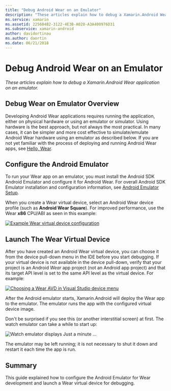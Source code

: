 ```yaml
---
title: "Debug Android Wear on an Emulator"
description: "These articles explain how to debug a Xamarin.Android Wear application on an emulator."
ms.service: xamarin
ms.assetid: 225684B2-3122-4E3B-A028-A3A400976D31
ms.subservice: xamarin-android
author: davidortinau
ms.author: daortin
ms.date: 06/21/2018
---
```


# Debug Android Wear on an Emulator

_These articles explain how to debug a Xamarin.Android Wear application on an emulator._

## Debug Wear on Emulator Overview

Developing Android Wear applications requires running the application,
either on physical hardware or using an emulator or simulator. Using
hardware is the best approach, but not always the most practical. In
many cases, it can be simpler and more cost effective to
simulate/emulate Android Wear hardware using an emulator as described
below. If you are not yet familiar with the process of deploying and
running Android Wear apps, see
[Hello, Wear](~/android/wear/get-started/hello-wear.md).

## Configure the Android Emulator

To run your Wear app on an emulator, you must install the Android SDK
Android Emulator and configure it for Android Wear. For overall Android
SDK Emulator installation and configuration information, see 
[Android Emulator Setup](~/android/get-started/installation/android-emulator/index.md).

When you create a Wear virtual device, select an Android Wear device
profile (such as **Android Wear Square**). For improved performance,
use the Wear **x86** CPU/ABI as seen in this example:

[![Example Wear virtual device configuration](debug-on-emulator-images/01-wear-avd-example-sml.png)](debug-on-emulator-images/01-wear-avd-example.png#lightbox)

## Launch The Wear Virtual Device 

After you have created an Android Wear virtual device, you can choose
it from the device pull-down menu in the IDE before you start
debugging. If your virtual device is not available in the device
pull-down, verify that your project is an Android *Wear* app project
(not an Android app project) and that its target API level is set to
the same API level as the virtual device. For example:

[![Choosing a Wear AVD in Visual Studio device menu](debug-on-emulator-images/vs/choose-wear-sim.png)](debug-on-emulator-images/vs/choose-wear-sim.png#lightbox)

After the Android emulator starts, Xamarin.Android will deploy the Wear
app to the emulator. The emulator runs the app with the configured
virtual device image.

Don't be surprised if you see this (or another interstitial screen) at 
first. The watch emulator can take a while to start up: 

![Watch emulator displays Just a minute ...](debug-on-emulator-images/please-wait.png)

The emulator may be left running; it is not necessary to shut it down
and restart it each time the app is run.

## Summary

This guide explained how to configure the Android Emulator for Wear
development and launch a Wear virtual device for debugging.
